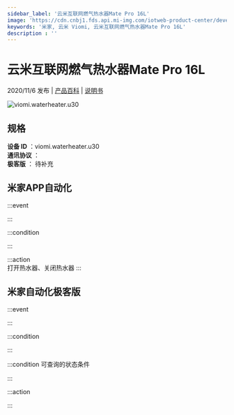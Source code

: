 ```yaml
---
sidebar_label: '云米互联网燃气热水器Mate Pro 16L'
image: 'https://cdn.cnbj1.fds.api.mi-img.com/iotweb-product-center/developer_1602486037302GwzMBThX.png?GalaxyAccessKeyId=AKVGLQWBOVIRQ3XLEW&Expires=9223372036854775807&Signature=q3T3Oz5MMcI2LnkYb/gEdazj4VU='
keywords: '米家, 云米 Viomi, 云米互联网燃气热水器Mate Pro 16L'
description : ''
---
```

# 云米互联网燃气热水器Mate Pro 16L

2020/11/6 发布 | [产品百科](https://home.mi.com/webapp/content/baike/product/index.html?model=viomi.waterheater.u30/) | [说明书](https://home.mi.com/views/introduction.html?model=viomi.waterheater.u30&region=cn)

![viomi.waterheater.u30](https://cdn.cnbj1.fds.api.mi-img.com/iotweb-product-center/developer_1602486037302GwzMBThX.png?GalaxyAccessKeyId=AKVGLQWBOVIRQ3XLEW&Expires=9223372036854775807&Signature=q3T3Oz5MMcI2LnkYb/gEdazj4VU=)

## 规格  
> 
**设备 ID** ：viomi.waterheater.u30  
**通讯协议** ：  
**极客版**  ： 待补充 


## 米家APP自动化  

:::event  

:::

:::condition  

:::

:::action   
打开热水器、关闭热水器
:::

## 米家自动化极客版  

:::event  

:::

:::condition  

:::

:::condition 可查询的状态条件  

:::

:::action  

:::

        
